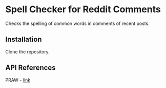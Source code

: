 # Spell Checker for Reddit Comments
Checks the spelling of common words in comments of recent posts.

## Installation
Clone the repository.

## API References
PRAW - [link](https://github.com/praw-dev/praw)
